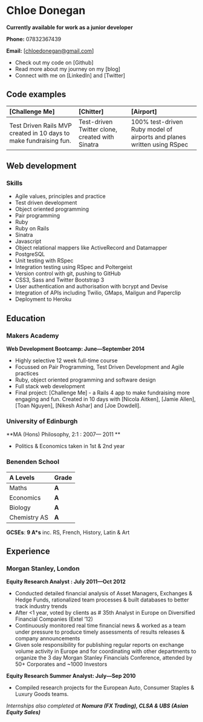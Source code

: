 Chloe Donegan
==============

**Currently available for work as a junior developer**

**Phone:** 07832367439

**Email:** [chloedonegan@gmail.com]

- Check out my code on [Github]
- Read more about my journey on my [blog]
- Connect with me on [LinkedIn] and [Twitter]

Code examples
-------------

| [Challenge Me] | [Chitter] | [Airport] |
|:--------------- |:-------- |:--------- |
| Test Driven Rails MVP created in 10 days to make fundraising fun. | Test-driven Twitter clone, created with Sinatra | 100% test-driven Ruby model of airports and planes written using RSpec |


Web development
---------------

### Skills

  - Agile values, principles and practice
  - Test­ driven development
  - Object­ oriented programming
  - Pair programming
  - Ruby
  - Ruby on Rails
  - Sinatra
  - Javascript
  - Object relational mappers like ActiveRecord and Datamapper
  - PostgreSQL
  - Unit testing with RSpec
  - Integration testing using RSpec and Poltergeist
  - Version control with git, pushing to GitHub
  - CSS3, Sass and Twitter Bootstrap 3
  - User authentication and authorisation with bcrypt and Devise
  - Integration of APIs including Twilio, GMaps, Mailgun and Paperclip
  - Deployment to Heroku

Education
----------

### Makers Academy
**Web Development Bootcamp: June&mdash;September 2014**

- Highly selective 12 week full-time course
- Focussed on Pair Programming, Test Driven Development and Agile practices
- Ruby, object oriented programming and software design
- Full stack web development
- Final project: [Challenge Me] - a Rails 4 app to make fundraising more engaging and fun. Created in 10 days with [Nicola Aitken], [Jamie Allen], [Toan Nguyen], [Nikesh Ashar] and [Joe Dowdell].


### University of Edinburgh
**MA (Hons) Philosophy, 2:1 : 2007&mdash; 2011 **
- Politics & Economics taken in 1st & 2nd year

### Benenden School
| **A Levels** | **Grade**|
|:------------ |:-------- |
| Maths        | **A** |
| Economics    | **A** |
| Biology      | **A** |
| Chemistry AS | **A** |

**GCSEs**: **9 A*s** inc. RS, French, History, Latin & Art

Experience
----------

### Morgan Stanley, London

**Equity Research Analyst : July 2011&mdash;Oct 2012**
- Conducted detailed financial analysis of Asset Managers, Exchanges & Hedge Funds, rationalized team processes & built databases to better track industry trends
- After <1 year, voted by clients as # 35th Analyst in Europe on Diversified Financial Companies (Extel ’12)
- Continuously monitored real time financial news & worked as a team under pressure to produce timely assessments of results releases & company announcements
- Given sole responsibility for publishing regular reports on exchange volume activity in Europe and for coordinating with other departments to organize the 3 day Morgan Stanley Financials Conference, attended by 50+ Corporates and ~1000 Investors

**Equity Research Summer Analyst: July&mdash;Sep 2010**
- Compiled research projects for the European Auto, Consumer Staples & Luxury Goods teams.

_Internships also completed at **Nomura (FX Trading), CLSA & UBS (Asian Equity Sales)**_


